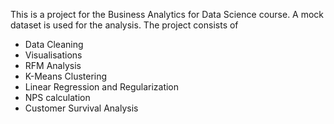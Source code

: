This is a project for the Business Analytics for Data Science course. A mock dataset is used for the analysis. The project consists of 
- Data Cleaning
- Visualisations
- RFM Analysis
- K-Means Clustering
- Linear Regression and Regularization
- NPS calculation
- Customer Survival Analysis
  
